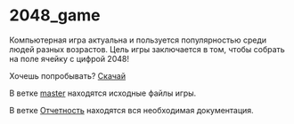 # 2048_game
Компьютерная игра актуальна и пользуется популярностью среди людей разных возрастов. 
Цель игры заключается в том, чтобы собрать на поле ячейку с цифрой 2048!

Хочешь попробывать? [Скачай](https://github.com/Svinopeg/2048_game/blob/master/2048_Game.exe)

В ветке [master](https://github.com/Svinopeg/2048_game/tree/master) находятся исходные файлы игры.

В ветке [Отчетность](https://github.com/Svinopeg/2048_game/tree/%D0%9E%D1%82%D1%87%D0%B5%D1%82%D0%BD%D0%BE%D1%81%D1%82%D1%8C) находятся вся необходимая документация.
